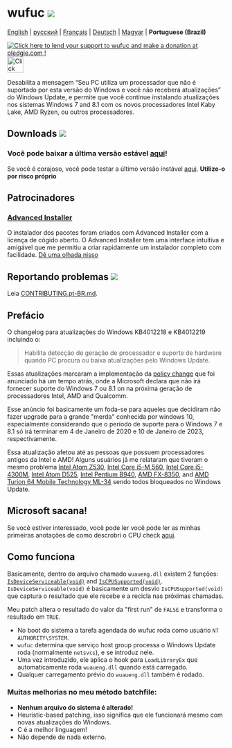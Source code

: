 # wufuc [![](https://ci.appveyor.com/api/projects/status/0s2unkpokttyslf0?svg=true)](https://ci.appveyor.com/project/zeffy/wufuc)

[English](README.md) | [русский](README.ru-RU.md) | [Français](README.fr-FR.md) | [Deutsch](README.de-DE.md) | [Magyar](README.hu-HU.md) | **Portuguese (Brazil)**

[![Click here to lend your support to wufuc and make a donation at pledgie.com !](https://pledgie.com/campaigns/34055.png)](https://pledgie.com/campaigns/34055) <a href='https://gratipay.com/wufuc/'><img height=37 alt='Click here to tip wufuc on Gratipay!' src='https://cdn.rawgit.com/zeffy/gratipay-badge/master/dist/gratipay.svg' /></a>

Desabilita a mensagem “Seu PC utiliza um processador que não é suportado por esta versão do Windows e você não receberá atualizações” do Windows Update, e permite que você continue instalando atualizações nos sistemas Windows 7 and 8.1 com os novos processadores Intel Kaby Lake, AMD Ryzen, ou outros processadores.

## Downloads [![](https://img.shields.io/github/downloads/zeffy/wufuc/total.svg)](../../releases)

### Você pode baixar a última versão estável [aqui](../../releases/latest)!

Se você é corajoso, você pode testar a último versão instável  [aqui](https://ci.appveyor.com/project/zeffy/wufuc). **Utilize-o por risco próprio**

## Patrocinadores

### [Advanced Installer](http://www.advancedinstaller.com/)
O instalador dos pacotes foram criados com Advanced Installer com a licença de cógido aberto. O Advanced Installer tem uma interface intuitiva e amigável que me permitiu a criar rapidamente um instalador completo com facilidade. [Dê uma olhada nisso](http://www.advancedinstaller.com/)

## Reportando problemas [![](https://isitmaintained.com/badge/resolution/zeffy/wufuc.svg)](https://isitmaintained.com/project/zeffy/wufuc)

Leia [CONTRIBUTING.pt-BR.md](CONTRIBUTING.pt-BR.md).

## Prefácio

O changelog para atualizações do Windows KB4012218 e KB4012219 incluindo o:

> Habilita detecção de geração de processador e suporte de hardware quando PC procura ou baixa atualizações pelo Windows Update.

Essas atualizações marcaram a implementação da [policy change](https://blogs.windows.com/windowsexperience/2016/01/15/windows-10-embracing-silicon-innovation/) que foi anunciado há um tempo atrás, onde a Microsoft declara que não irá fornecer suporte do Windows 7 ou 8.1 on na próxima geração de processadores Intel, AMD and Qualcomm.

Esse anúncio foi basicamente um foda-se para aqueles que decidiram não fazer upgrade para a grande "merda" conhecida por windows 10, especialmente considerando que o período de suporte para o Windows 7 e 8.1 só irá terminar em 4 de Janeiro de 2020 e 10 de Janeiro de 2023, respectivamente.

Essa atualização afetou até as pessoas que possuem processadores antigos da Intel e AMD! Alguns usuários já me relataram que tiveram o mesmo problema [Intel Atom Z530](../../issues/7), [Intel Core i5-M 560](../../issues/23), [Intel Core i5-4300M](../../issues/24), [Intel Atom D525](../../issues/34), [Intel Pentium B940](../../issues/63), [AMD FX-8350](../../issues/32), and [AMD Turion 64 Mobile Technology ML-34](../../issues/80) sendo todos bloqueados no Windows Update.

## Microsoft sacana!

Se você estiver interessado, você pode ler você pode ler as minhas primeiras anotações de como descrobri o CPU check [aqui](../../tree/old-kb4012218-19).

## Como funciona

Basicamente, dentro do arquivo chamado `wuaueng.dll` existem 2 funções: [`IsDeviceServiceable(void)`](https://gist.github.com/zeffy/e5ec266952932bc905eb0cbc6ed72185) and [`IsCPUSupported(void)`](https://gist.github.com/zeffy/1a8f8984d2bec97ae24af63a76278694). `IsDeviceServiceable(void)` é basicamente um desvio `IsCPUSupported(void)` que captura o resultado que ele recebe e a recicla nas próximas chamadas.

Meu patch altera o resultado do valor da "first run" de `FALSE` e transforma o resultado em `TRUE`.

- No boot do sistema a tarefa agendada do wufuc roda como usuário `NT AUTHORITY\SYSTEM`.
- `wufuc` determina que serviço host group processa o Windows Update roda (normalmente `netsvcs`), e se introduz nele.
- Uma vez introduzido, ele aplica o hook para `LoadLibraryEx` que automaticamente roda `wuaueng.dll` quando está carregado.
- Qualquer carregamento prévio do `wuaueng.dll` também é rodado. 

### Muitas melhorias no meu método batchfile:

- **Nenhum arquivo do sistema é alterado!**
- Heuristic-based patching, isso significa que ele funcionará mesmo com novas atualizações do Windows.
- C é a melhor linguagem!
- Não depende de nada externo.
